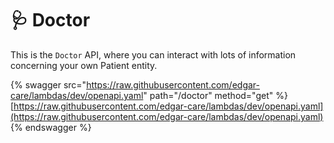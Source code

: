 # 🩺 Doctor

This is the `Doctor` API, where you can interact with lots of information concerning your own Patient entity.

{% swagger src="https://raw.githubusercontent.com/edgar-care/lambdas/dev/openapi.yaml" path="/doctor" method="get" %}
[https://raw.githubusercontent.com/edgar-care/lambdas/dev/openapi.yaml](https://raw.githubusercontent.com/edgar-care/lambdas/dev/openapi.yaml)
{% endswagger %}
